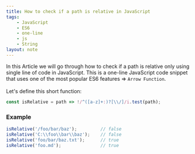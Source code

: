 ```yaml
---
title: How to check if a path is relative in JavaScript
tags:
    - JavaScript
    - ES6
    - one-line
    - js
    - String
layout: note
---
```




In this Article we will go through how to check if a path is relative only using single line of code in JavaScript.
This is a one-line JavaScript code snippet that uses one of the most popular ES6 features => `Arrow Function`.
<br/>
<br/>
Let's define this short function:

```js {.wrap}
const isRelative = path => !/^([a-z]+:)?[\\/]/i.test(path);
```

### Example

```js {.wrap}
isRelative('/foo/bar/baz');         // false
isRelative('C:\\foo\\bar\\baz');    // false
isRelative('foo/bar/baz.txt');      // true
isRelative('foo.md');               // true
```